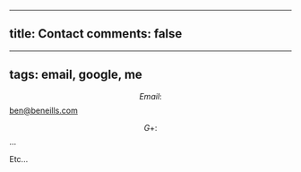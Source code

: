 ----
title: Contact
comments: false
----

----
tags: email, google, me
----
$$Email:$$ ben@beneills.com

$$G+:$$ ...

Etc...

